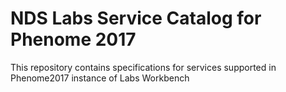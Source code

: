 # NDS Labs Service Catalog for Phenome 2017
This repository contains specifications for services supported in Phenome2017 instance of Labs Workbench

